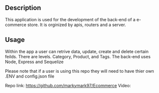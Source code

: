 ## Description

This application is used for the development of the back-end of a e-commerce store. It is orginized by apis, routers and a server.  


## Usage
Within the app a user can retrive data, update, create and delete certain feilds. There are levels. Category, Product, and Tags. The back-end uses Node, Express and Sequelize 

Please note that if a user is using this repo they will need to have thier own .ENV and config.json file

Repo link: https://github.com/markymark97/Ecommerce
Video: 

